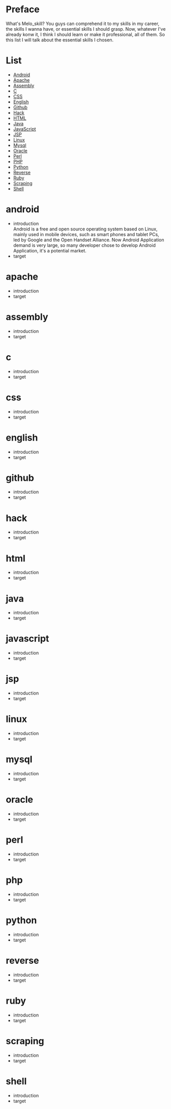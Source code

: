 # Preface #
What's Melo_skill? You guys can comprehend it to my skills in my career, the skills I wanna have, or essential skills I should grasp. Now, whatever I've already konw it, I think I should learn or make it professional, all of them. So this list I will talk about the essential skills I chosen.
# List #
  * [Android](#android)
  * [Apache](#apache)
  * [Assembly](#assembly)
  * [C](#c)
  * [CSS](#css)
  * [English](#english)
  * [Github](#github)
  * [Hack](#hack)
  * [HTML](#html)
  * [Java](#java)
  * [JavaScript](#javascript)
  * [JSP](#jsp)
  * [Linux](#linux)
  * [Mysql](#mysql)
  * [Oracle](#oracle)
  * [Perl](#perl)
  * [PHP](#php)
  * [Python](#python)
  * [Reverse](#reverse)
  * [Ruby](#ruby)
  * [Scraping](#scraping)
  * [Shell](#shell)
# android #
* introduction  
Android is a free and open source operating system based on Linux, mainly used in mobile devices, such as smart phones and tablet PCs, led by Google and the Open Handset Alliance. Now Android Application demand is very large, so many developer chose to develop Android Application, it's a potential market.
* target
# apache #
* introduction
* target
# assembly #
* introduction
* target
# c #
* introduction
* target
# css #
* introduction
* target
# english #
* introduction
* target
# github #
* introduction
* target
# hack #
* introduction
* target
# html #
* introduction
* target
# java #
* introduction
* target
# javascript #
* introduction
* target
# jsp #
* introduction
* target
# linux #
* introduction
* target
# mysql #
* introduction
* target
# oracle #
* introduction
* target
# perl #
* introduction
* target
# php #
* introduction
* target
# python #
* introduction
* target
# reverse #
* introduction
* target
# ruby #
* introduction
* target
# scraping #
* introduction
* target
# shell #
* introduction
* target
